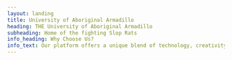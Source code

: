 ```yaml
---
layout: landing
title: University of Aboriginal Armadillo
heading: THE University of Aboriginal Armadillo
subheading: Home of the fighting Slop Rats
info_heading: Why Choose Us?
info_text: Our platform offers a unique blend of technology, creativity, and convenience. With a focus on innovation, we strive to bring the best services and products to our customers
---
```


[//]: # (Nothing here will be rendered.)
